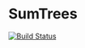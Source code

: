 # SumTrees

[![Build Status](https://travis-ci.org/iamed2/SumTrees.jl.svg?branch=master)](https://travis-ci.org/iamed2/SumTrees.jl)
